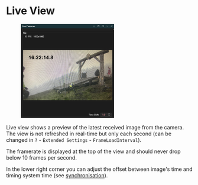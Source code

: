# Live View

<figure><img src="../../.gitbook/assets/image (1).png" alt="" width="252"><figcaption></figcaption></figure>

Live view shows a preview of the latest received image from the camera. The view is not refreshed in real-time but only each second (can be changed in `?` - `Extended Settings` - `FrameLoadInterval`).&#x20;

The framerate is displayed at the top of the view and should never drop below 10 frames per second.&#x20;

In the lower right corner you can adjust the offset between image's time and timing system time (see [synchronisation](../../competitions/synchronisation.md)).&#x20;
